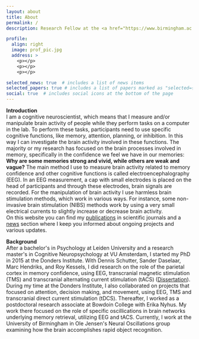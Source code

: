 ```yaml
---
layout: about
title: About
permalink: /
description: Research Fellow at the <a href="https://www.birmingham.ac.uk/research/centre-for-human-brain-health/index.aspx">Centre for Human Brain Health at the University of Birmingham</a> <i><small>&nbsp;&nbsp;&nbsp;&nbsp;(she/her)</small></i>

profile:
  align: right
  image: prof_pic.jpg
  address: >
    <p></p>
    <p></p>
    <p></p>

selected_news: true  # includes a list of news items
selected_papers: true # includes a list of papers marked as "selected={true}"
social: true  # includes social icons at the bottom of the page
---
```


<strong>Introduction</strong><br>
I am a cognitive neuroscientist, which means that I measure and/or manipulate brain activity of people while they perform tasks on a computer in the lab. To perform these tasks, participants need to use specific cognitive functions, like memory, attention, planning, or inhibition. In this way I can investigate the brain activity involved in these functions. The majority or my research has focused on the brain processes involved in memory, specifically in the confidence we feel we have in our memories: <b>Why are some memories strong and vivid, while others are weak and vague?</b> The main method I use to measure brain activity related to memory confidence and other cognitive functions is called electroencephalography (EEG). In an EEG measurement, a cap with small electrodes is placed on the head of participants and through these electrodes, brain signals are recorded. For the manipulation of brain activity I use harmless brain stimulation methods, which work in various ways. For instance, some non-invasive brain stimulation (NIBS) methods work by using a very small electrical currents to slightly increase or decrease brain activity.<br>
On this website you can find my <a href="https://syanahwynn.github.io/publications/">publications</a> in scientific journals and a <a href="https://syanahwynn.github.io/news/">news</a> section where I keep you informed about ongoing projects and various updates.

<strong>Background</strong><br>
After a bachelor's in Psychology at Leiden University and a research master's in Cognitive Neuropsychology at VU Amsterdam, I started my PhD in 2015 at the Donders Institute. With Dennis Schutter, Sander Daselaar, Marc Hendriks, and Roy Kessels, I did research on the role of the parietal cortex in memory confidence, using EEG, transcranial magnetic stimulation (TMS) and transcranial alternating current stimulation (tACS) (<a href="https://repository.ubn.ru.nl/bitstream/handle/2066/216190/216190.pdf">Dissertation</a>). During my time at the Donders Institute, I also collaborated on projects that focused on attention, decision making, and movement, using EEG, TMS and transcranial direct current stimulation (tDCS). Thereafter, I worked as a postdoctoral research associate at Bowdoin College with Erika Nyhus. My work there focused on the role of specific oscillications in brain networks underlying memory retrieval, utilizing EEG and tACS. Currently, I work at the University of Birmingham in Ole Jensen's Neural Oscillations group examining how the brain accomplishes rapid object recognition.


